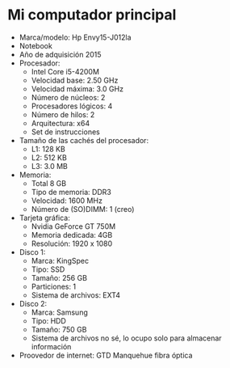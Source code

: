 # Mi computador principal
* Marca/modelo: Hp Envy15-J012la
* Notebook
* Año de adquisición 2015
* Procesador:
	* Intel Core i5-4200M
	* Velocidad base: 2.50 GHz
	* Velocidad máxima: 3.0 GHz 
	* Número de núcleos: 2
	* Procesadores lógicos: 4
	* Número de hilos: 2
	* Arquitectura: x64
	* Set de instrucciones
* Tamaño de las cachés del procesador:
	* L1: 128 KB
	* L2: 512 KB
	* L3: 3.0 MB
* Memoria:
	* Total 8 GB
	* Tipo de memoria: DDR3
	* Velocidad: 1600 MHz
	* Número de (SO)DIMM: 1 (creo) 
* Tarjeta gráfica:
	* Nvidia GeForce GT 750M
	* Memoria dedicada: 4GB
	* Resolución: 1920 x 1080
* Disco 1:
	* Marca: KingSpec 
	* Tipo: SSD
	* Tamaño: 256 GB
	* Particiones: 1
	* Sistema de archivos: EXT4
* Disco 2:
	* Marca: Samsung
	* Tipo: HDD
	* Tamaño: 750 GB
	* Sistema de archivos no sé, lo ocupo solo para almacenar información
* Proovedor de internet: GTD Manquehue fibra óptica
	
